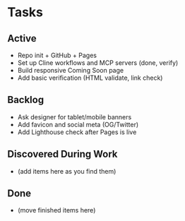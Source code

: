 # Tasks

## Active
- Repo init + GitHub + Pages
- Set up Cline workflows and MCP servers (done, verify)
- Build responsive Coming Soon page
- Add basic verification (HTML validate, link check)

## Backlog
- Ask designer for tablet/mobile banners
- Add favicon and social meta (OG/Twitter)
- Add Lighthouse check after Pages is live

## Discovered During Work
- (add items here as you find them)

## Done
- (move finished items here)